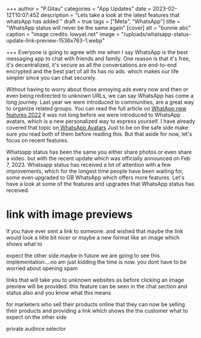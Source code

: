 +++
author = "P.Gitau"
categories = "App Updates"
date = 2023-02-12T10:07:45Z
description = "Lets take a look at the latest features that whatsApp has added "
draft = true
tags = ["Meta", "WhatsApp"]
title = "WhatsApp status will never be the same again"
[cover]
alt = "bunnie abc"
caption = "image credits: lowyat.net"
image = "/uploads/whatsapp-status-update-link-preview-1536x763-1.webp"

+++
Everyone is going to agree with me when I say WhatsApp is the best messaging app to chat with friends and family. One reason is that it's free, it's decentralized, it's secure as all the conversations are end-to-end encrypted and the best part of all its has no ads. which makes our life simpler since you can chat securely. 

Without having to worry about those annoying ads every now and then or even being redirected to unknown URLs, we can say WhatsApp has come a long journey. Last year we were introduced to communities, are a great way to organize related groups. You can read the full article on  [WhatApp new features 2022](https://www.bunnieabc.com/posts/what-s-app-new-features-2022/) it was not long before we were introduced to WhatsApp avatars, which is a new personalized way to express yourself. I have already covered that topic on[ WhatsApp Avatars](https://www.bunnieabc.com/posts/whatsapp-new-features-2023/) Just to be on the safe side make sure you read both of them before reading this. But that aside for now, let's focus on recent features. 

Whatsapp status has been the same you either share photos or even share a video. but with the recent update which was officially announced on Feb 7, 2023. Whatsapp status has received a lot of attention with a few improvements, which for the longest time people have been waiting for, some even upgraded to GB WhatsApp which offers more features. Let's have a look at some of the features and upgrades that WhatsApp status has received.

# link with image previews

If you have ever sent a link to someone. and wished that maybe the link would look a liitle bit nicer or maybe a new format like an image which shows what to 

expect the other side.maybe in future we are going to see this implementation....no am just kidding the time is now. you dont have to be worried about opening spam

links that will take you to unknown websites as before clicking an image preview will be provided. this feature can be seen in the chat section and status also and you know what this means 

for marketers who sell their products online that they can now be selling their products and providing a link which shows the the customer what to expect on the other side

private audince selector